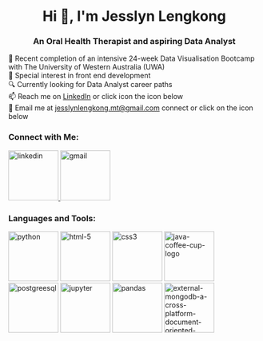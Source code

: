 <h1 align="center">Hi 👋, I'm Jesslyn Lengkong </h1>
<h3 align="center">An Oral Health Therapist and aspiring Data Analyst </h3>


🌱 Recent completion of an intensive 24-week Data Visualisation Bootcamp with The University of Western Australia (UWA) </br> 
💞️ Special interest in front end development</br> 
🔍 Currently looking for Data Analyst career paths </br> 
📫 Reach me on [LinkedIn](https://www.linkedin.com/in/jesslyn-lengkong-13897499/) or click icon the icon below </br> 
💬 Email me at jesslynlengkong.mt@gmail.com connect or click on the icon below </br> 


### Connect with Me:

<!--      LinkedIn Link  -->
<a href="https://www.linkedin.com/in/jesslyn-lengkong-13897499/" target="_blank">
   <img width="100" height="100" src="https://img.icons8.com/plasticine/100/linkedin.png" alt="linkedin"/>
</a>
<!--      Email Address Link  -->
<a href="mailto:jesslynlengkong.mt@gmail.com">
    <img width="100" height="100" src="https://img.icons8.com/plasticine/100/gmail.png" alt="gmail"/>
</a>

</p>
<h3 align="left">Languages and Tools:</h3>
<p align="left"> 
  
<img width="100" height="100" src="https://img.icons8.com/plasticine/100/python.png" alt="python"/> 

<img width="100" height="100" src="https://img.icons8.com/plasticine/100/html-5.png" alt="html-5"/>

<img width="100" height="100" src="https://img.icons8.com/plasticine/100/css3.png" alt="css3"/>

<img width="100" height="100" src="https://img.icons8.com/plasticine/100/java-coffee-cup-logo.png" alt="java-coffee-cup-logo"/>

<img width="100" height="100" src="https://img.icons8.com/plasticine/100/postgreesql.png" alt="postgreesql"/>

<img width="100" height="100" src="https://img.icons8.com/fluency/100/jupyter.png" alt="jupyter"/> 

<img width="100" height="100" src="https://img.icons8.com/color/100/pandas.png" alt="pandas"/> 

<img width="100" height="100" src="https://img.icons8.com/external-tal-revivo-shadow-tal-revivo/100/external-mongodb-a-cross-platform-document-oriented-database-program-logo-shadow-tal-revivo.png" alt="external-mongodb-a-cross-platform-document-oriented-database-program-logo-shadow-tal-revivo"/>

<!---
jflengkong/jflengkong is a ✨ special ✨ repository because its `README.md` (this file) appears on your GitHub profile.
You can click the Preview link to take a look at your changes.
--->
